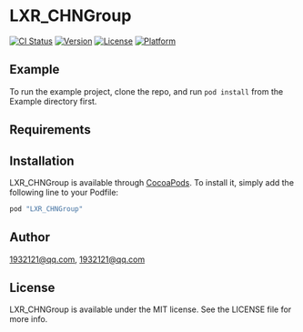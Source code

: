 # LXR_CHNGroup

[![CI Status](http://img.shields.io/travis/1932121@qq.com/LXR_CHNGroup.svg?style=flat)](https://travis-ci.org/1932121@qq.com/LXR_CHNGroup)
[![Version](https://img.shields.io/cocoapods/v/LXR_CHNGroup.svg?style=flat)](http://cocoapods.org/pods/LXR_CHNGroup)
[![License](https://img.shields.io/cocoapods/l/LXR_CHNGroup.svg?style=flat)](http://cocoapods.org/pods/LXR_CHNGroup)
[![Platform](https://img.shields.io/cocoapods/p/LXR_CHNGroup.svg?style=flat)](http://cocoapods.org/pods/LXR_CHNGroup)

## Example

To run the example project, clone the repo, and run `pod install` from the Example directory first.

## Requirements

## Installation

LXR_CHNGroup is available through [CocoaPods](http://cocoapods.org). To install
it, simply add the following line to your Podfile:

```ruby
pod "LXR_CHNGroup"
```

## Author

1932121@qq.com, 1932121@qq.com

## License

LXR_CHNGroup is available under the MIT license. See the LICENSE file for more info.
